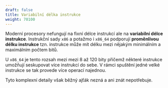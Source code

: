 ```yaml
---
draft: false
title: Variabilní délka instrukce
weight: 70100
---
```


Moderní procesory nefungují na fixní délce instrukcí ale na **variabilní délce instrukce**. Instrukční sady `x86` a potažmo i `x86_64` podporují **proměnlivou délku instrukce** tzn. instrukce může mít délku mezi nějakým minimálním a maximálním počtem bitů. 

U `x86_64` je tento rozsah mezi mezi 8 až 120 bity přičemž některé instrukce umožňují seskupovat více instrukcí do sebe. V rámci spuštění jedné velké instrukce se tak provede více operací najednou.

Tyto komplexní detaily však běžný ajťák nezná a ani znát nepotřebuje.